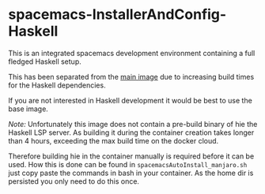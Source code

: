 # spacemacs-InstallerAndConfig-Haskell

This is an integrated spacemacs development environment containing a full fledged
Haskell setup.

This has been separated from the [main image](https://github.com/smile13241324/spacemacs-InstallerAndConfig) due
to increasing build times for the Haskell dependencies.

If you are not interested in Haskell development it would be best to use the base image.

*Note:* Unfortunately this image does not contain a pre-build binary of hie
the Haskell LSP server. As building it during the container creation takes longer than 4
hours, exceeding the max build time on the docker cloud.

Therefore building hie in the container manually is required before it can be used.
How this is done can be found in `spacemacsAutoInstall_manjaro.sh` just copy paste
the commands in bash in your container. As the home dir is persisted you only need
to do this once.
